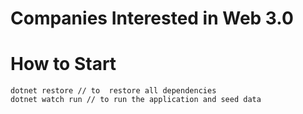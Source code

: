 # Companies Interested in Web 3.0

# How to Start

```
dotnet restore // to  restore all dependencies
dotnet watch run // to run the application and seed data
```
